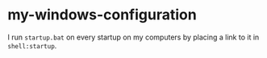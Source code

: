 # my-windows-configuration

I run `startup.bat` on every startup on my computers by placing a link to it in `shell:startup`.
